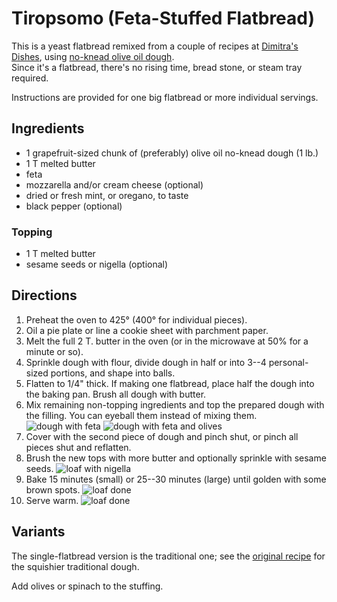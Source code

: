 [quick]: ../indices/quick.html
[photographed]: ../indices/photographed.html

# Tiropsomo (Feta-Stuffed Flatbread)

This is a yeast flatbread remixed from a couple of recipes at [Dimitra's](https://www.dimitrasdishes.com/greek-feta-bread-tiropsomo-soft-delicious/) [Dishes](https://www.dimitrasdishes.com/cheesy-feta-stuffed-flatbreads/), using [no-knead olive oil dough](../bread/oliveOil.md).  
Since it's a flatbread, there's no rising time, bread stone, or steam tray required.  

Instructions are provided for one big flatbread or more individual servings.

## Ingredients

* 1 grapefruit-sized chunk of (preferably) olive oil no-knead dough (1 lb.)
* 1 T melted butter
* feta 
* mozzarella and/or cream cheese (optional)
* dried or fresh mint, or oregano, to taste
* black pepper (optional)

### Topping

* 1 T melted butter
* sesame seeds or nigella (optional)

## Directions

1. Preheat the oven to 425° (400° for individual pieces).
2. Oil a pie plate or line a cookie sheet with parchment paper.
2. Melt the full 2 T. butter in the oven (or in the microwave at 50% for a minute or so).
3. Sprinkle dough with flour, divide dough in half or into 3--4 personal-sized portions, and shape into balls.
4. Flatten to 1/4" thick.  If making one flatbread, place half the dough into the baking pan.  Brush all dough with butter.
5. Mix remaining non-topping ingredients and top the prepared dough with the filling.  You can eyeball them instead of mixing them.  ![dough with feta](../images/tiropsomo_feta.png)  ![dough with feta and olives](../images/tiropsomo_filled.png)
6. Cover with the second piece of dough and pinch shut, or pinch all pieces shut and reflatten.
7. Brush the new tops with more butter and optionally sprinkle with sesame seeds.  ![loaf with nigella](../images/tiropsomo_topped.png)
8. Bake 15 minutes (small) or 25--30 minutes (large) until golden with some brown spots.  ![loaf done](../images/tiropsomo_baked.png)
9. Serve warm.  ![loaf done](../images/tiropsomo_sliced.png)

## Variants

The single-flatbread version is the traditional one; see the [original recipe](https://www.dimitrasdishes.com/greek-feta-bread-tiropsomo-soft-delicious/) for the squishier traditional dough.

Add olives or spinach to the stuffing.
